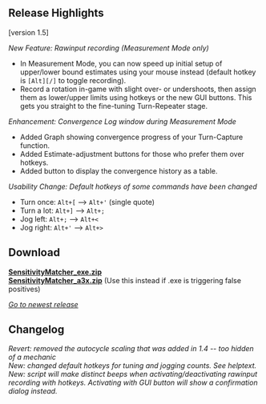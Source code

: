 ## Release Highlights

[version 1.5]

_New Feature: Rawinput recording (Measurement Mode only)_

* In Measurement Mode, you can now speed up initial setup of upper/lower bound estimates using your mouse instead (default hotkey is `[Alt][/]` to toggle recording). 
* Record a rotation in-game with slight over- or undershoots, then assign them as lower/upper limits using hotkeys or the new GUI buttons. This gets you straight to the fine-tuning Turn-Repeater stage.

_Enhancement: Convergence Log window during Measurement Mode_

* Added Graph showing convergence progress of your Turn-Capture function.
* Added Estimate-adjustment buttons for those who prefer them over hotkeys.
* Added button to display the convergence history as a table.

_Usability Change: Default hotkeys of some commands have been changed_
* Turn once: `Alt+[` --> `Alt+'` (single quote)
* Turn a lot: `Alt+]` --> `Alt+;`
* Jog left: `Alt+;` --> `Alt+<`
* Jog right: `Alt+'` --> `Alt+>`

## Download

[**SensitivityMatcher_exe.zip**](https://github.com/KovaaK/SensitivityMatcher/releases/download/1.5/SensitivityMatcher_exe.zip) \
[**SensitivityMatcher_a3x.zip**](https://github.com/KovaaK/SensitivityMatcher/releases/download/1.5/SensitivityMatcher_a3x.zip) (Use this instead if .exe is triggering false positives)

[_Go to newest release_](https://github.com/KovaaK/SensitivityMatcher/releases/latest)

## Changelog
_Revert: removed the autocycle scaling that was added in 1.4 -- too hidden of a mechanic_ \
_New: changed default hotkeys for tuning and jogging counts. See helptext._ \
_New: script will make distinct beeps when activating/deactivating rawinput recording with hotkeys. Activating with GUI button will show a confirmation dialog instead._ 

